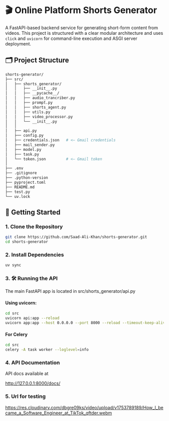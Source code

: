 # 🎬 Online Platform Shorts Generator

A FastAPI-based backend service for generating short-form content from videos. This project is structured with a clear modular architecture and uses `click` and `uvicorn` for command-line execution and ASGI server deployment.

## 🗂 Project Structure

```bash
shorts-generator/
├── src/
│   ├── shorts_generator/
│   │   ├── __init__.py
│   │   ├── __pycache__/
│   │   ├── audio_trancriber.py
│   │   ├── prompt.py
│   │   ├── shorts_agent.py
│   │   ├── utils.py
│   │   ├── video_processor.py
│   │   └── __init__.py
│   │
│   ├── api.py
│   ├── config.py
│   ├── credentials.json   # <— Gmail credentials
│   ├── mail_sender.py
│   ├── model.py
│   ├── task.py
│   └── token.json         # <— Gmail token
│
├── .env
├── .gitignore
├── .python-version
├── pyproject.toml
├── README.md
├── test.py
└── uv.lock

```

## 🚀 Getting Started

### 1. Clone the Repository

```bash
git clone https://github.com/Saad-Ali-Khan/shorts-generator.git
cd shorts-generator
```

### 2. Install Dependencies

```bash
uv sync
```

### 3. 🛠 Running the API

The main FastAPI app is located in src/shorts_generator/api.py

#### Using uvicorn:

```bash
cd src
uvicorn api:app --reload
uvicorn app:app --host 0.0.0.0 --port 8000 --reload --timeout-keep-alive 600
```

#### For Celery

```bash
cd src
celery -A task worker --loglevel=info
```

### 4. API Documentation

API docs available at

http://127.0.0.1:8000/docs/

### 5. Url for testing

https://res.cloudinary.com/dbgre09ks/video/upload/v1753789189/How_I_became_a_Software_Engineer_at_TikTok_qftder.webm
